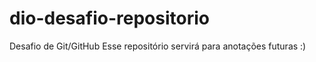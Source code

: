 # dio-desafio-repositorio
Desafio de Git/GitHub 
Esse repositório servirá para anotações futuras :) 
